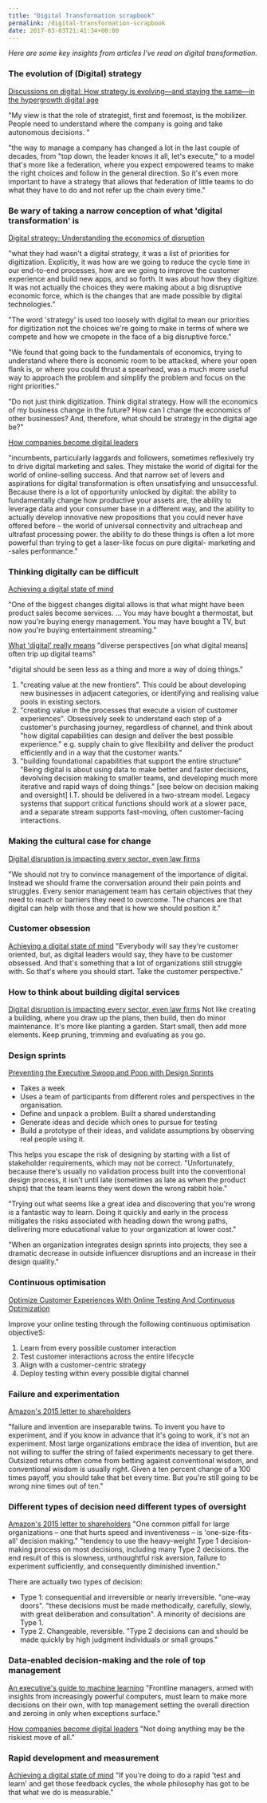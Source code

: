 ```yaml
---
title: "Digital Transformation scrapbook"
permalink: /digital-transformation-scrapbook
date: 2017-03-03T21:41:34+00:00
---
```


*Here are some key insights from articles I've read on digital transformation.*

### The evolution of (Digital) strategy

[Discussions on digital: How strategy is evolving—and staying the same—in the hypergrowth digital age](http://www.mckinsey.com/business-functions/digital-mckinsey/our-insights/discussions-on-digital-how-strategy-is-evolving-and-staying-the-same-in-the-hypergrowth-digital-age)

"My view is that the role of strategist, first and foremost, is the mobilizer. People need to understand where the company is going and take autonomous decisions. "

"the way to manage a company has changed a lot in the last couple of decades, from "top down, the leader knows it all, let's execute," to a model that's more like a federation, where you expect empowered teams to make the right choices and follow in the general direction. So it's even more important to have a strategy that allows that federation of little teams to do what they have to do and not refer up the chain every time."

### Be wary of taking a narrow conception of what 'digital transformation' is

[Digital strategy: Understanding the economics of disruption](http://www.mckinsey.com/business-functions/strategy-and-corporate-finance/our-insights/digital-strategy-understanding-the-economics-of-disruption)

"what they had wasn't a digital strategy, it was a list of priorities for digitization. Explicitly, it was how are we going to reduce the cycle time in our end-to-end processes, how are we going to improve the customer experience and build new apps, and so forth. It was about how they digitize. It was not actually the choices they were making about a big disruptive economic force, which is the changes that are made possible by digital technologies."

"The word 'strategy' is used too loosely with digital to mean our priorities for digitization not the choices we're going to make in terms of where we compete and how we cmopete in the face of a big disruptive force."

"We found that going back to the fundamentals of economics, trying to understand where there is economic room to be attacked, where your open flank is, or where you could thrust a spearhead, was a much more useful way to approach the problem and simplify the problem and focus on the right priorities."

"Do not just think digitization. Think digital strategy. How will the economics of my business change in the future? How can I change the economics of other businesses? And, therefore, what should be strategy in the digital age be?"

[How companies become digital leaders](http://www.mckinsey.com/industries/high-tech/our-insights/how-companies-become-digital-leaders)

"incumbents, particularly laggards and followers, sometimes reflexively try to drive digital marketing and sales. They mistake the world of digital for the world of online-selling success. And that narrow set of levers and aspirations for digital transformation is often unsatisfying and unsuccessful. Because there is a lot of opportunity unlocked by digital: the ability to fundamentally change how productive your assets are, the ability to leverage data and your consumer base in a different way, and the ability to actually develop innovative new propositions that you could never have offered before – the world of universal connectivity and ultracheap and ultrafast processing power. the ability to do these things is often a lot more powerful than trying to get a laser-like focus on pure digital- marketing and -sales performance."

### Thinking digitally can be difficult

[Achieving a digital state of mind](http://www.mckinsey.com/industries/high-tech/our-insights/achieving-a-digital-state-of-mind)

"One of the biggest changes digital allows is that what might have been product sales become services. … You may have bought a thermostat, but now you're buying energy management. You may have bought a TV, but now you're buying entertainment streaming."

[What 'digital' really means](http://www.mckinsey.com/industries/high-tech/our-insights/what-digital-really-means)
"diverse perspectives [on what digital means] often trip up digital teams"

"digital should be seen less as a thing and more a way of doing things."

1. "creating value at the new frontiers". This could be about developing new businesses in adjacent categories, or identifying and realising value pools in existing sectors.
2. "creating value in the processes that execute a vision of customer experiences". Obsessively seek to understand each step of a customer's purchasing journey, regardless of channel, and think about "how digital capabilities can design and deliver the best possible experience." e.g. supply chain to give flexibility and deliver the product efficiently and in a way that the customer wants."
3. "building foundational capabilities that support the entire structure" "Being digital is about using data to make better and faster decisions, devolving decision making to smaller teams, and developing much more iterative and rapid ways of doing things." [see below on decision making and oversight] I.T. should be delivered in a two-stream model. Legacy systems that support critical functions should work at a slower pace, and a separate stream supports fast-moving, often customer-facing interactions.

### Making the cultural case for change

[Digital disruption is impacting every sector, even law firms](https://boagworld.com/digital-strategy/digital-disruption-is-impacting-every-sector-even-law-firms/)

"We should not try to convince management of the importance of digital. Instead we should frame the conversation around their pain points and struggles. Every senior management team has certain objectives that they need to reach or barriers they need to overcome. The chances are that digital can help with those and that is how we should position it."

### Customer obsession

[Achieving a digital state of mind](http://www.mckinsey.com/industries/high-tech/our-insights/achieving-a-digital-state-of-mind)
"Everybody will say they're customer oriented, but, as digital leaders would say, they have to be customer obsessed. And that's something that a lot of organizations still struggle with. So that's where you should start. Take the customer perspective."

### How to think about building digital services

[Digital disruption is impacting every sector, even law firms](https://boagworld.com/digital-strategy/digital-disruption-is-impacting-every-sector-even-law-firms/)
Not like creating a building, where you draw up the plans, then build, then do minor maintenance.
It's more like planting a garden. Start small, then add more elements. Keep pruning, trimming and evaluating as you go.

### Design sprints

[Preventing the Executive Swoop and Poop with Design Sprints](https://medium.com/ux-immersion-interactions/preventing-the-executive-swoop-and-poop-with-design-sprints-c01545490f76#.y6i60l7i7)

- Takes a week
- Uses a team of participants from different roles and perspectives in the organisation.
- Define and unpack a problem. Built a shared understanding
- Generate ideas and decide which ones to pursue for testing
- Build a prototype of their ideas, and validate assumptions by observing real people using it.

This helps you escape the risk of designing by starting with a list of stakeholder requirements, which may not be correct. "Unfortunately, because there's usually no validation process built into the conventional design process, it isn't until late (sometimes as late as when the product ships) that the team learns they went down the wrong rabbit hole."

"Trying out what seems like a great idea and discovering that you're wrong is a fantastic way to learn. Doing it quickly and early in the process mitigates the risks associated with heading down the wrong paths, delivering more educational value to your organization at lower cost."

"When an organization integrates design sprints into projects, they see a dramatic decrease in outside influencer disruptions and an increase in their design quality."

### Continuous optimisation

[Optimize Customer Experiences With Online Testing And Continuous Optimization](https://www.forrester.com/report/Optimize+Customer+Experiences+With+Online+Testing+And+Continuous+Optimization/-/E-RES116869)

Improve your online testing through the following continuous optimisation objectiveS:

1. Learn from every possible customer interaction
2. Test customer interactions across the entire lifecycle
3. Align with a customer-centric strategy
4. Deploy testing within every possible digital channel

### Failure and experimentation

[Amazon's 2015 letter to shareholders](http://phx.corporate-ir.net/phoenix.zhtml?c=97664&p=irol-reportsannual)

"failure and invention are inseparable twins. To invent you have to experiment, and if you know in advance that it's going to work, it's not an experiment. Most large organizations embrace the idea of invention, but are not willing to suffer the string of failed experiments necessary to get there. Outsized returns often come from betting against conventional wisdom, and conventional wisdom is usually right. Given a ten percent change of a 100 times payoff, you should take that bet every time. But you're still going to be wrong nine times out of ten."

### Different types of decision need different types of oversight

[Amazon's 2015 letter to shareholders](http://phx.corporate-ir.net/phoenix.zhtml?c=97664&p=irol-reportsannual)
"One common pitfall for large organizations – one that hurts speed and inventiveness – is 'one-size-fits-all' decision making."
"tendency to use the heavy-weight Type 1 decision-making process on most decisions, including many Type 2 decisions. the end result of this is slowness, unthoughtful risk aversion, failure to experiment sufficiently, and consequently diminished invention."

There are actually two types of decision:

- Type 1: consequential and irreversible or nearly irreversible. "one-way doors". "these decisions must be made methodically, carefully, slowly, with great deliberation and consultation". A minority of decisions are Type 1.
- Type 2. Changeable, reversible. "Type 2 decisions can and should be made quickly by high judgment individuals or small groups."

### Data-enabled decision-making and the role of top management

[An executive's guide to machine learning](http://www.mckinsey.com/industries/high-tech/our-insights/an-executives-guide-to-machine-learning)
"Frontline managers, armed with insights from increasingly powerful computers, must learn to make more decisions on their own, with top management setting the overall direction and zeroing in only when exceptions surface."

[How companies become digital leaders](http://www.mckinsey.com/industries/high-tech/our-insights/how-companies-become-digital-leaders)
"Not doing anything may be the riskiest move of all."

### Rapid development and measurement

[Achieving a digital state of mind](http://www.mckinsey.com/industries/high-tech/our-insights/achieving-a-digital-state-of-mind)
"If you're doing to do a rapid 'test and learn' and get those feedback cycles, the whole philosophy has got to be that what we do is measurable."